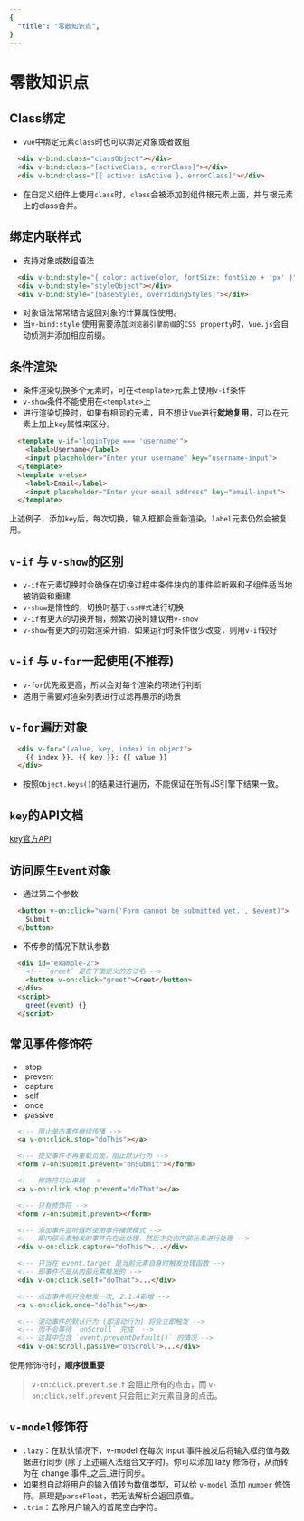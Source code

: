 ```yaml
---
{
  "title": "零散知识点",
}
---
```


# 零散知识点

## Class绑定

- `vue`中绑定元素`class`时也可以绑定对象或者数组

```html
  <div v-bind:class="classObject"></div>
  <div v-bind:class="[activeClass, errorClass]"></div>
  <div v-bind:class="[{ active: isActive }, errorClass]"></div>
```

- 在自定义组件上使用`class`时，`class`会被添加到组件根元素上面，并与根元素上的class合并。

## 绑定内联样式

- 支持对象或数组语法

```html
  <div v-bind:style="{ color: activeColor, fontSize: fontSize + 'px' }"></div>
  <div v-bind:style="styleObject"></div>
  <div v-bind:style="[baseStyles, overridingStyles]"></div>
```

- 对象语法常常结合返回对象的计算属性使用。
- 当`v-bind:style` 使用需要添加`浏览器引擎前缀`的`CSS property`时，`Vue.js`会自动侦测并添加相应前缀。

## 条件渲染

- 条件渲染切换多个元素时，可在`<template>`元素上使用`v-if`条件
- `v-show`条件不能使用在`<template>`上
- 进行渲染切换时，如果有相同的元素，且不想让`Vue`进行**就地复用**，可以在元素上加上`key`属性来区分。

```html
  <template v-if="loginType === 'username'">
    <label>Username</label>
    <input placeholder="Enter your username" key="username-input">
  </template>
  <template v-else>
    <label>Email</label>
    <input placeholder="Enter your email address" key="email-input">
  </template>
```

上述例子，添加`key`后，每次切换，输入框都会重新渲染，`label`元素仍然会被复用。

## `v-if` 与 `v-show`的区别

- `v-if`在元素切换时会确保在切换过程中条件块内的事件监听器和子组件适当地被销毁和重建
- `v-show`是惰性的，切换时基于`css样式`进行切换
- `v-if`有更大的切换开销，频繁切换时建议用`v-show`
- `v-show`有更大的初始渲染开销，如果运行时条件很少改变，则用`v-if`较好

## `v-if` 与 `v-for`一起使用(不推荐)

- `v-for`优先级更高，所以会对每个渲染的项进行判断
- 适用于需要对渲染列表进行过滤再展示的场景

## `v-for`遍历对象

```html
  <div v-for="(value, key, index) in object">
    {{ index }}. {{ key }}: {{ value }}
  </div>
```

- 按照`Object.keys()`的结果进行遍历，不能保证在所有JS引擎下结果一致。

## `key`的API文档

[key官方API](https://cn.vuejs.org/v2/api/#key "vue官网")

## 访问原生`Event`对象

- 通过第二个参数

```html
  <button v-on:click="warn('Form cannot be submitted yet.', $event)">
    Submit
  </button>
```

- 不传参的情况下默认参数

```html
  <div id="example-2">
    <!-- `greet` 是在下面定义的方法名 -->
    <button v-on:click="greet">Greet</button>
  </div>
  <script>
    greet(event) {}
  </script>
```

## 常见事件修饰符

- .stop
- .prevent
- .capture
- .self
- .once
- .passive

```html
  <!-- 阻止单击事件继续传播 -->
  <a v-on:click.stop="doThis"></a>

  <!-- 提交事件不再重载页面，阻止默认行为 -->
  <form v-on:submit.prevent="onSubmit"></form>

  <!-- 修饰符可以串联 -->
  <a v-on:click.stop.prevent="doThat"></a>

  <!-- 只有修饰符 -->
  <form v-on:submit.prevent></form>

  <!-- 添加事件监听器时使用事件捕获模式 -->
  <!-- 即内部元素触发的事件先在此处理，然后才交由内部元素进行处理 -->
  <div v-on:click.capture="doThis">...</div>

  <!-- 只当在 event.target 是当前元素自身时触发处理函数 -->
  <!-- 即事件不是从内部元素触发的 -->
  <div v-on:click.self="doThat">...</div>

  <!-- 点击事件将只会触发一次, 2.1.4新增 -->
  <a v-on:click.once="doThis"></a>

  <!-- 滚动事件的默认行为 (即滚动行为) 将会立即触发 -->
  <!-- 而不会等待 `onScroll` 完成  -->
  <!-- 这其中包含 `event.preventDefault()` 的情况 -->
  <div v-on:scroll.passive="onScroll">...</div>
```

使用修饰符时，**顺序很重要**

> `v-on:click.prevent.self` 会阻止所有的点击，而 `v-on:click.self.prevent` 只会阻止对元素自身的点击。

## `v-model`修饰符

- `.lazy`：在默认情况下，v-model 在每次 input 事件触发后将输入框的值与数据进行同步 (除了上述输入法组合文字时)。你可以添加 lazy 修饰符，从而转为在 change 事件_之后_进行同步。
- 如果想自动将用户的输入值转为数值类型，可以给 `v-model` 添加 `number` 修饰符。原理是`parseFloat`，若无法解析会返回原值。
- `.trim`：去除用户输入的首尾空白字符。

